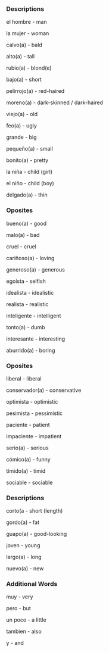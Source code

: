 ### Descriptions
el hombre - man
    
la mujer - woman
    
calvo(a) - bald
    
alto(a) - tall
    
rubio(a) - blond(e)
    
bajo(a) - short
    
pelirrojo(a) - red-haired
    
moreno(a) - dark-skinned / dark-haired
    
viejo(a) - old
    
feo(a) - ugly
    
grande - big
    
pequeño(a) - small
    
bonito(a) - pretty
    
la niña - child (girl)
    
el niño - child (boy)
    
delgado(a) - thin

### Oposites
bueno(a) - good

malo(a) - bad

cruel - cruel

cariñoso(a) - loving

generoso(a) - generous

egoísta - selfish

idealista - idealistic

realista - realistic

inteligente - intelligent

tonto(a) - dumb

interesante - interesting

aburrido(a) - boring

### Oposites
liberal - liberal

conservador(a) - conservative

optimista - optimistic

pesimista - pessimistic

paciente - patient

impaciente - impatient

serio(a) - serious

cómico(a) - funny

tímido(a) - timid

sociable - sociable

### Descriptions
corto(a - short (length)

gordo(a) - fat

guapo(a) - good-looking

joven - young

largo(a) - long

nuevo(a) - new

### Additional Words
muy - very

pero - but

un poco - a little

tambien - also

y - and